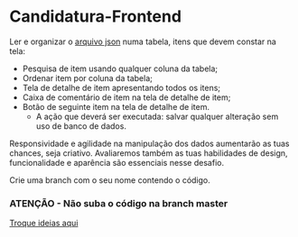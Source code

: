 # Candidatura-Frontend

Ler e organizar o [arquivo json](https://github.com/qquant-group/candidatura-frontend/blob/main/data.json) numa tabela, itens que devem constar na tela: 
* Pesquisa de item usando qualquer coluna da tabela; 
* Ordenar item por coluna da tabela;
* Tela de detalhe de item apresentando todos os itens; 
* Caixa de comentário de item na tela de detalhe de item; 
* Botão de seguinte item na tela de detalhe de item.
  - A ação que deverá ser executada: salvar qualquer alteração sem uso de banco de dados.

Responsividade e agilidade na manipulação dos dados aumentarão as tuas chances, seja criativo.
Avaliaremos também as tuas habilidades de design, funcionalidade e aparência são essenciais nesse desafio.

Crie uma branch com o seu nome contendo o código.

### ATENÇÃO - Não suba o código na branch master

[Troque ideias aqui](https://github.com/qquant-group/candidatura-frontend/issues/1)
